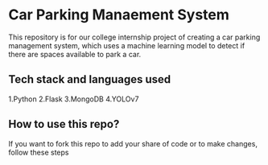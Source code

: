 # Car Parking Manaement System
This repository is for our college internship project of creating a car parking management system, which uses a machine learning model to detect if there are spaces available to park a car.

## Tech stack and languages used
1.Python
2.Flask
3.MongoDB
4.YOLOv7

## How to use this repo?
If you want to fork this repo to add your share of code or to make changes, follow these steps

